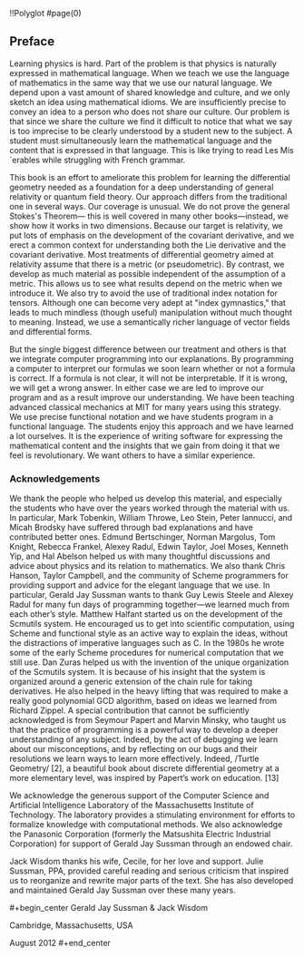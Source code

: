 !!Polyglot
#page(0)

## Preface

Learning physics is hard. Part of the problem is that physics is naturally expressed in mathematical language. When we teach we use the language of mathematics in the same way that we use our natural language. We depend upon a vast amount of shared knowledge and culture, and we only sketch an idea using mathematical idioms. We are insufficiently precise to convey an idea to a person who does not share our culture. Our problem is that since we share the culture we find it difficult to notice that what we say is too imprecise to be clearly understood by a student new to the subject. A student must simultaneously learn the mathematical language and the content that is expressed in that language.
This is like trying to read Les Mis´erables while struggling with French grammar.

This book is an effort to ameliorate this problem for learning the differential geometry needed as a foundation for a deep understanding of general relativity or quantum field theory. Our approach differs from the traditional one in several ways. Our coverage is unusual. We do not prove the general Stokes's Theorem— this is well covered in many other books—instead, we show how it works in two dimensions. Because our target is relativity, we put lots of emphasis on the development of the covariant derivative, and we erect a common context for understanding both the Lie derivative and the covariant derivative. Most treatments of differential geometry aimed at relativity assume that there is a metric (or pseudometric). By contrast, we develop as much material as possible independent of the assumption of a metric. This allows us to see what results depend on the metric when we introduce it. We also try to avoid the use of traditional index notation for tensors. Although one can become very adept at
"index gymnastics," that leads to much mindless (though useful) manipulation without much thought to meaning. Instead, we use a semantically richer language of vector fields and differential forms.

But the single biggest difference between our treatment and others is that we integrate computer programming into our explanations. By programming a computer to interpret our formulas we soon learn whether or not a formula is correct. If a formula is not clear, it will not be interpretable. If it is wrong, we will get a wrong answer. In either case we are led to improve our program and as a result improve our understanding. We have been teaching advanced classical mechanics at MIT for many years using this strategy. We use precise functional notation and we have students program in a functional language. The students enjoy this approach and we have learned a lot ourselves. It is the experience of writing software for expressing the mathematical content and the insights that we gain from doing it that we feel is revolutionary. We want others to have a similar experience.

### Acknowledgements

We thank the people who helped us develop this material, and especially the students who have over the years worked through the material with us. In particular, Mark Tobenkin, William Throwe, Leo Stein, Peter Iannucci, and Micah Brodsky have suffered through bad explanations and have contributed better ones.
Edmund Bertschinger, Norman Margolus, Tom Knight, Rebecca Frankel, Alexey Radul,
Edwin Taylor, Joel Moses, Kenneth Yip, and Hal Abelson helped us with many thoughtful discussions and advice about physics and its relation to mathematics.
We also thank Chris Hanson, Taylor Campbell, and the community of Scheme programmers for providing support and advice for the elegant language that we use. In particular, Gerald Jay Sussman wants to thank Guy Lewis Steele and Alexey Radul for many fun days of programming together—we learned much from each other’s style. Matthew Halfant started us on the development of the Scmutils system. He encouraged us to get into scientific computation, using Scheme and functional style as an active way to explain the ideas, without the distractions of imperative languages such as C. In the 1980s he wrote some of the early Scheme procedures for numerical computation that we still use. Dan Zuras helped us with the invention of the unique organization of the Scmutils system. It is because of his insight that the system is organized around a generic extension of the chain rule for taking derivatives. He also helped in the heavy lifting that was required to make a really good polynomial GCD algorithm, based on ideas we learned from Richard Zippel. A special contribution that cannot be sufficiently acknowledged is from Seymour Papert and Marvin Minsky, who taught us that the practice of programming is a powerful way to develop a deeper understanding of any subject. Indeed, by the act of debugging we learn about our misconceptions, and by reflecting on our bugs and their resolutions we learn ways to learn more effectively. Indeed, /Turtle Geometry/ [2], a beautiful book about discrete differential geometry at a more elementary level, was inspired by Papert’s work on education. [13]

We acknowledge the generous support of the Computer Science and Artificial Intelligence Laboratory of the Massachusetts Institute of Technology. The laboratory provides a stimulating environment for efforts to formalize knowledge with computational methods. We also acknowledge the Panasonic Corporation
(formerly the Matsushita Electric Industrial Corporation) for support of Gerald Jay Sussman through an endowed chair.

Jack Wisdom thanks his wife, Cecile, for her love and support. Julie Sussman,
PPA, provided careful reading and serious criticism that inspired us to reorganize and rewrite major parts of the text. She has also developed and maintained Gerald Jay Sussman over these many years.

#+begin_center Gerald Jay Sussman & Jack Wisdom

Cambridge, Massachusetts, USA

August 2012
#+end_center
